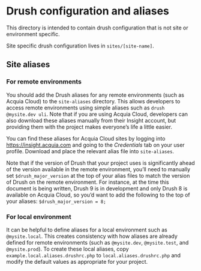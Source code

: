 # Drush configuration and aliases

This directory is intended to contain drush configuration that is not site or environment specific.

Site specific drush configuration lives in `sites/[site-name]`.

## Site aliases

### For remote environments

You should add the Drush aliases for any remote environments (such as Acquia Cloud) to the `site-aliases` directory. This allows developers to access remote environments using simple aliases such as `drush @mysite.dev uli`. Note that if you are using Acquia Cloud, developers can also download these aliases manually from their Insight account, but providing them with the project makes everyone’s life a little easier.

You can find these aliases for Acquia Cloud sites by logging into https://insight.acquia.com and going to the _Credentials_ tab on your user profile. Download and place the relevant alias file into `site-aliases`.

Note that if the version of Drush that your project uses is significantly ahead of the version available in the remote environment, you’ll need to manually set `$drush_major_version` at the top of your alias files to match the version of Drush on the remote environment. For instance, at the time this document is being written, Drush 9 is in development and only Drush 8 is available on Acquia Cloud, so you’d want to add the following to the top of your aliases: `$drush_major_version = 8;`

### For local environment

It can be helpful to define aliases for a local environment such as `@mysite.local`. This creates consistency with how aliases are already defined for remote environments (such as `@mysite.dev`, `@mysite.test`, and `@mysite.prod`). To create these local aliases, copy `example.local.aliases.drushrc.php` to `local.aliases.drushrc.php` and modify the default values as appropriate for your project.
